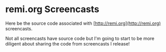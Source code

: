 remi.org Screencasts
====================

Here be the source code associated with [http://remi.org](http://remi.org) screencasts.

Not all screencasts have source code but I'm going to start to be more 
diligent about sharing the code from screencasts I release!
